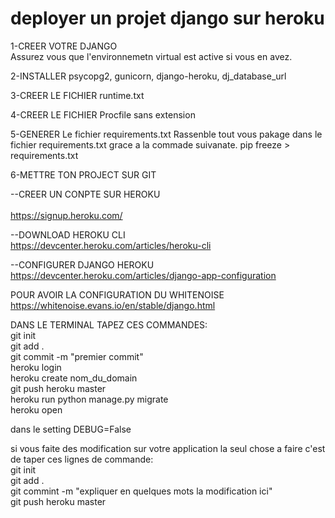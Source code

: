 # deployer un projet django sur heroku
1-CREER VOTRE DJANGO</br> 
Assurez vous que l'environnemetn virtual est active si vous en avez.

2-INSTALLER psycopg2, gunicorn, django-heroku, dj_database_url</br> 

3-CREER LE FICHIER runtime.txt</br> 

4-CREER LE FICHIER Procfile sans extension</br> 

5-GENERER Le fichier requirements.txt
Rassenble tout vous pakage dans le fichier requirements.txt grace a la commade suivanate.
pip freeze > requirements.txt</br>


6-METTRE TON PROJECT SUR GIT
                                                                                     

--CREER UN CONPTE SUR HEROKU  </br>                                                                                                   
https://signup.heroku.com/</br>

--DOWNLOAD HEROKU CLI</br>
https://devcenter.heroku.com/articles/heroku-cli</br>

--CONFIGURER DJANGO HEROKU</br>
https://devcenter.heroku.com/articles/django-app-configuration</br>

POUR AVOIR LA CONFIGURATION DU WHITENOISE 
https://whitenoise.evans.io/en/stable/django.html

DANS LE TERMINAL TAPEZ CES COMMANDES:</br>
git init</br>
git add .</br>
git commit -m "premier commit"</br>
heroku login </br>
heroku create nom_du_domain</br>
git push heroku master</br>
heroku run python manage.py migrate</br>
heroku open</br>

dans le setting DEBUG=False</br>

si vous faite des modification sur votre application la seul chose a faire c'est de taper ces lignes de commande:</br>
git init</br>
git add .</br>
git commint -m "expliquer en quelques mots la modification ici"</br>
git push heroku master
